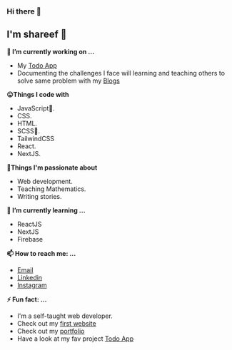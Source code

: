 ### Hi there 👋

<!--
**shareef99/shareef99** is a ✨ _special_ ✨ repository because its `README.md` (this file) appears on your GitHub profile.

Here are some ideas to get you started:

- 🔭 I’m currently working on ...
- 🌱 I’m currently learning ...
- 👯 I’m looking to collaborate on ...
- 🤔 I’m looking for help with ...
- 💬 Ask me about ...
- 📫 How to reach me: ...
- 😄 Pronouns: ...
- ⚡ Fun fact: ...
-->
## I'm shareef :boy:
**🔭 I’m currently working on ...**
- My [Todo App](https://todo-shareef.web.app/)
- Documenting the challenges I face will learning and teaching others to solve same problem with my [Blogs](https://portfolio.shareef.vercel.app/blog)

**:stuck_out_tongue:Things I code with**
- JavaScript:sparkling_heart:.
- CSS.
- HTML.
- SCSS:sparkling_heart:.
- TailwindCSS
- React.
- NextJS.

**:muscle:Things I'm passionate about**
- Web development.
- Teaching Mathematics.
- Writing stories.

**🌱 I’m currently learning ...**
- ReactJS
- NextJS
- Firebase

**📫 How to reach me: ...**
- [Email](mailto:nadeemshareef934@gmail.com)
- [Linkedin](https://www.linkedin.com/in/nadeem-shareef-7a8394182/)
- [Instagram](https://www.instagram.com/shareefbhai_/)

**⚡ Fun fact: ...**
- I'm a self-taught web developer.
- Check out my [first website](https://shareef99.github.io/myFirstWebpage/)
- Check out my [portfolio](https://portfolio.shareef.vercel.app/)
- Have a look at my fav project [Todo App](https://todo-shareef.web.app/)
